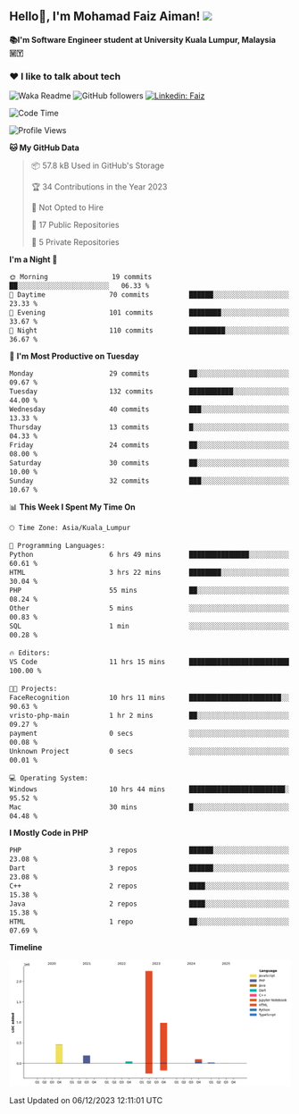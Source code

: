 <h2> Hello👋, I'm Mohamad Faiz Aiman! <img src="https://media.giphy.com/media/12oufCB0MyZ1Go/giphy.gif" width="50"></h2>

#### 📚I'm Software Engineer student at University Kuala Lumpur, Malaysia 🇲🇾
###  ❤️ I like to talk about tech 


![Waka Readme](https://github.com/anmol098/anmol098/workflows/Waka%20Readme/badge.svg)
![GitHub followers](https://img.shields.io/github/followers/faizaiman?label=Follow&style=social)
[![Linkedin: Faiz](https://img.shields.io/badge/-Faiz-blue?style=flat-square&logo=Linkedin&logoColor=white&link=https://www.linkedin.com/in/mohamad-faiz-aiman-623747192/)](https://www.linkedin.com/in/mohamad-faiz-aiman-623747192/)

<!--START_SECTION:waka-->
![Code Time](http://img.shields.io/badge/Code%20Time-185%20hrs%2024%20mins-blue)

![Profile Views](http://img.shields.io/badge/Profile%20Views-4-blue)

**🐱 My GitHub Data** 

> 📦 57.8 kB Used in GitHub's Storage 
 > 
> 🏆 34 Contributions in the Year 2023
 > 
> 🚫 Not Opted to Hire
 > 
> 📜 17 Public Repositories 
 > 
> 🔑 5 Private Repositories 
 > 
**I'm a Night 🦉** 

```text
🌞 Morning                19 commits          ██░░░░░░░░░░░░░░░░░░░░░░░   06.33 % 
🌆 Daytime                70 commits          ██████░░░░░░░░░░░░░░░░░░░   23.33 % 
🌃 Evening                101 commits         ████████░░░░░░░░░░░░░░░░░   33.67 % 
🌙 Night                  110 commits         █████████░░░░░░░░░░░░░░░░   36.67 % 
```
📅 **I'm Most Productive on Tuesday** 

```text
Monday                   29 commits          ██░░░░░░░░░░░░░░░░░░░░░░░   09.67 % 
Tuesday                  132 commits         ███████████░░░░░░░░░░░░░░   44.00 % 
Wednesday                40 commits          ███░░░░░░░░░░░░░░░░░░░░░░   13.33 % 
Thursday                 13 commits          █░░░░░░░░░░░░░░░░░░░░░░░░   04.33 % 
Friday                   24 commits          ██░░░░░░░░░░░░░░░░░░░░░░░   08.00 % 
Saturday                 30 commits          ██░░░░░░░░░░░░░░░░░░░░░░░   10.00 % 
Sunday                   32 commits          ███░░░░░░░░░░░░░░░░░░░░░░   10.67 % 
```


📊 **This Week I Spent My Time On** 

```text
🕑︎ Time Zone: Asia/Kuala_Lumpur

💬 Programming Languages: 
Python                   6 hrs 49 mins       ███████████████░░░░░░░░░░   60.61 % 
HTML                     3 hrs 22 mins       ████████░░░░░░░░░░░░░░░░░   30.04 % 
PHP                      55 mins             ██░░░░░░░░░░░░░░░░░░░░░░░   08.24 % 
Other                    5 mins              ░░░░░░░░░░░░░░░░░░░░░░░░░   00.83 % 
SQL                      1 min               ░░░░░░░░░░░░░░░░░░░░░░░░░   00.28 % 

🔥 Editors: 
VS Code                  11 hrs 15 mins      █████████████████████████   100.00 % 

🐱‍💻 Projects: 
FaceRecognition          10 hrs 11 mins      ███████████████████████░░   90.63 % 
vristo-php-main          1 hr 2 mins         ██░░░░░░░░░░░░░░░░░░░░░░░   09.27 % 
payment                  0 secs              ░░░░░░░░░░░░░░░░░░░░░░░░░   00.08 % 
Unknown Project          0 secs              ░░░░░░░░░░░░░░░░░░░░░░░░░   00.01 % 

💻 Operating System: 
Windows                  10 hrs 44 mins      ████████████████████████░   95.52 % 
Mac                      30 mins             █░░░░░░░░░░░░░░░░░░░░░░░░   04.48 % 
```

**I Mostly Code in PHP** 

```text
PHP                      3 repos             ██████░░░░░░░░░░░░░░░░░░░   23.08 % 
Dart                     3 repos             ██████░░░░░░░░░░░░░░░░░░░   23.08 % 
C++                      2 repos             ████░░░░░░░░░░░░░░░░░░░░░   15.38 % 
Java                     2 repos             ████░░░░░░░░░░░░░░░░░░░░░   15.38 % 
HTML                     1 repo              ██░░░░░░░░░░░░░░░░░░░░░░░   07.69 % 
```



**Timeline**

![Lines of Code chart](https://raw.githubusercontent.com/faizaiman/faizaiman/main/assets/bar_graph.png)


 Last Updated on 06/12/2023 12:11:01 UTC
<!--END_SECTION:waka-->
